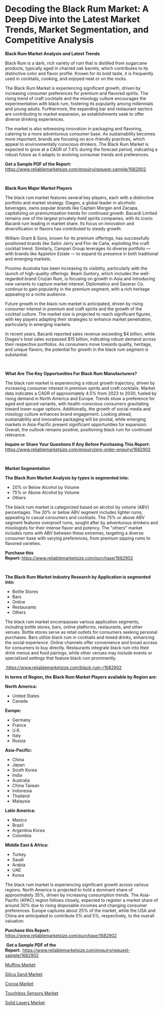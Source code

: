 <p><h1>Decoding the Black Rum Market: A Deep Dive into the Latest Market Trends, Market Segmentation, and Competitive Analysis</h1></p><p><strong>Black Rum Market Analysis and Latest Trends</strong></p>
<p><p>Black Rum is a dark, rich variety of rum that is distilled from sugarcane products, typically aged in charred oak barrels, which contributes to its distinctive color and flavor profile. Known for its bold taste, it is frequently used in cocktails, cooking, and enjoyed neat or on the rocks. </p><p>The Black Rum Market is experiencing significant growth, driven by increasing consumer preferences for premium and flavored spirits. The rising trend of craft cocktails and the mixology culture encourages the experimentation with black rum, fostering its popularity among millennials and young adults. Furthermore, the expanding bar and restaurant sectors are contributing to market expansion, as establishments seek to offer diverse drinking experiences.</p><p>The market is also witnessing innovation in packaging and flavoring, catering to a more adventurous consumer base. As sustainability becomes more important, brands are focusing on eco-friendly practices, which appeal to environmentally conscious drinkers. The Black Rum Market is expected to grow at a CAGR of 7.4% during the forecast period, indicating a robust future as it adapts to evolving consumer trends and preferences.</p></p>
<p><strong>Get a Sample PDF of the Report:&nbsp;</strong> <a href="https://www.reliablemarketsize.com/enquiry/request-sample/1682902?utm_campaign=1590&utm_medium=2&utm_source=Github&utm_content=ia&utm_term=19102024&utm_id=black-rum">https://www.reliablemarketsize.com/enquiry/request-sample/1682902</a></p>
<p>&nbsp;</p>
<p><strong>Black Rum Major Market Players</strong></p>
<p><p>The black rum market features several key players, each with a distinctive portfolio and market strategy. Diageo, a global leader in alcoholic beverages, owns popular brands like Captain Morgan and Zacapa, capitalizing on premiumization trends for continued growth. Bacardi Limited remains one of the largest privately-held spirits companies, with its iconic Bacardi rum leading in market share. Its focus on innovation and diversification in flavors has contributed to steady growth.</p><p>William Grant & Sons, known for its premium offerings, has successfully positioned brands like Sailor Jerry and Flor de Caña, exploiting the craft cocktail trend. Similarly, Campari Group leverages its diverse portfolio — with brands like Appleton Estate — to expand its presence in both traditional and emerging markets.</p><p>Proximo Australia has been increasing its visibility, particularly with the launch of high-quality offerings. Beam Suntory, which includes the well-regarded brand Cruzan Rum, is focusing on growth in Asia and introducing new variants to capture market interest. Diplomatico and Sazerac Co. continue to gain popularity in the premium segment, with a rich heritage appealing to a niche audience.</p><p>Future growth in the black rum market is anticipated, driven by rising consumer interest in premium and craft spirits and the growth of the cocktail culture. The market size is projected to reach significant figures, with key players adapting their strategies to enhance market penetration, particularly in emerging markets.</p><p>In recent years, Bacardi reported sales revenue exceeding $4 billion, while Diageo's total sales surpassed $15 billion, indicating robust demand across their respective portfolios. As consumers move towards quality, heritage, and unique flavors, the potential for growth in the black rum segment is substantial.</p></p>
<p>&nbsp;</p>
<p><strong>What Are The Key Opportunities For Black Rum Manufacturers?</strong></p>
<p><p>The black rum market is experiencing a robust growth trajectory, driven by increasing consumer interest in premium spirits and craft cocktails. Market data indicates a CAGR of approximately 4.5% from 2023 to 2030, fueled by rising demand in North America and Europe. Trends show a preference for aged and spiced variants, with health-conscious consumers gravitating toward lower-sugar options. Additionally, the growth of social media and mixology culture enhances brand engagement. Looking ahead, sustainability and innovative packaging will be pivotal, while emerging markets in Asia-Pacific present significant opportunities for expansion. Overall, the outlook remains positive, positioning black rum for continued relevance.</p></p>
<p><strong>Inquire or Share Your Questions If Any Before Purchasing This Report:</strong> <a href="https://www.reliablemarketsize.com/enquiry/pre-order-enquiry/1682902?utm_campaign=1590&utm_medium=2&utm_source=Github&utm_content=ia&utm_term=19102024&utm_id=black-rum">https://www.reliablemarketsize.com/enquiry/pre-order-enquiry/1682902</a></p>
<p>&nbsp;</p>
<p><strong>Market Segmentation</strong></p>
<p><strong>The Black Rum Market Analysis by types is segmented into:</strong></p>
<p><ul><li>20% or Below Alcohol by Volume</li><li>75% or Above Alcohol by Volume</li><li>Others</li></ul></p>
<p><p>The black rum market is categorized based on alcohol by volume (ABV) percentages. The 20% or below ABV segment includes lighter rums, appealing to casual consumers and cocktails. The 75% or above ABV segment features overproof rums, sought after by adventurous drinkers and mixologists for their intense flavor and potency. The "others" market includes rums with ABV between these extremes, targeting a diverse consumer base with varying preferences, from premium sipping rums to flavored varieties.</p></p>
<p><strong>Purchase this Report:&nbsp;</strong><a href="https://www.reliablemarketsize.com/purchase/1682902?utm_campaign=1590&utm_medium=2&utm_source=Github&utm_content=ia&utm_term=19102024&utm_id=black-rum">https://www.reliablemarketsize.com/purchase/1682902</a></p>
<p>&nbsp;</p>
<p><strong>The Black Rum Market Industry Research by Application is segmented into:</strong></p>
<p><ul><li>Bottle Stores</li><li>Bars</li><li>Online</li><li>Restaurants</li><li>Others</li></ul></p>
<p><p>The black rum market encompasses various application segments, including bottle stores, bars, online platforms, restaurants, and other venues. Bottle stores serve as retail outlets for consumers seeking personal purchases. Bars utilize black rum in cocktails and mixed drinks, enhancing the social experience. Online channels offer convenience and broad access for consumers to buy directly. Restaurants integrate black rum into their drink menus and food pairings, while other venues may include events or specialized settings that feature black rum prominently.</p></p>
<p><a href="https://www.reliablemarketsize.com/black-rum-r1682902?utm_campaign=1590&utm_medium=2&utm_source=Github&utm_content=ia&utm_term=19102024&utm_id=black-rum">&nbsp;https://www.reliablemarketsize.com/black-rum-r1682902</a></p>
<p><strong>In terms of Region, the Black Rum Market Players available by Region are:</strong></p>
<p>
    <p> <strong> North America: </strong>
        <ul>
            <li>United States</li>
            <li>Canada</li>
        </ul>
        </p> 
    <p> <strong> Europe: </strong>
        <ul>
            <li>Germany</li>
            <li>France</li>
            <li>U.K.</li>
            <li>Italy</li>
            <li>Russia</li>
        </ul>
        </p> 
    <p> <strong> Asia-Pacific: </strong>
        <ul>
            <li>China</li>
            <li>Japan</li>
            <li>South Korea</li>
            <li>India</li>
            <li>Australia</li>
            <li>China Taiwan</li>
            <li>Indonesia</li>
            <li>Thailand</li>
            <li>Malaysia</li>
        </ul>
        </p> 
    <p> <strong> Latin America: </strong>
        <ul>
            <li>Mexico</li>
            <li>Brazil</li>
            <li>Argentina Korea</li>
            <li>Colombia</li>
        </ul>
        </p> 
    <p> <strong> Middle East & Africa: </strong>
        <ul>
            <li>Turkey</li>
            <li>Saudi</li>
            <li>Arabia</li>
            <li>UAE</li>
            <li>Korea</li>
        </ul>
    </p>
    </p>
<p><p>The black rum market is experiencing significant growth across various regions. North America is projected to hold a dominant share of approximately 35%, driven by increasing consumption trends. The Asia-Pacific (APAC) region follows closely, expected to register a market share of around 30% due to rising disposable incomes and changing consumer preferences. Europe captures about 25% of the market, while the USA and China are anticipated to contribute 5% and 5%, respectively, to the overall valuation.</p></p>
<p><strong>Purchase this Report: </strong><a href="https://www.reliablemarketsize.com/purchase/1682902?utm_campaign=1590&utm_medium=2&utm_source=Github&utm_content=ia&utm_term=19102024&utm_id=black-rum">https://www.reliablemarketsize.com/purchase/1682902</a></p>
<p>&nbsp;<strong>Get a Sample PDF of the Report:&nbsp;&nbsp;</strong><a href="https://www.reliablemarketsize.com/enquiry/request-sample/1682902?utm_campaign=1590&utm_medium=2&utm_source=Github&utm_content=ia&utm_term=19102024&utm_id=black-rum">https://www.reliablemarketsize.com/enquiry/request-sample/1682902</a></p>
<p><strong></strong></p>
<p><p><a href="https://www.linkedin.com/pulse/regional-adaptations-global-muffins-market-trends-overview-2024-m4zxe?utm_campaign=1590&utm_medium=2&utm_source=Github&utm_content=ia&utm_term=19102024&utm_id=black-rum">Muffins Market</a></p><p><a href="https://www.linkedin.com/pulse/global-silica-sand-market-product-types-applications-regional-zfb9f?utm_campaign=1590&utm_medium=2&utm_source=Github&utm_content=ia&utm_term=19102024&utm_id=black-rum">Silica Sand Market</a></p><p><a href="https://www.linkedin.com/pulse/cocoa-market-global-share-ranking-overall-sales-demand-co7we?utm_campaign=1590&utm_medium=2&utm_source=Github&utm_content=ia&utm_term=19102024&utm_id=black-rum">Cocoa Market</a></p><p><a href="https://www.linkedin.com/pulse/touchless-sensors-market-global-regional-analysis-2024--krwsc?utm_campaign=1590&utm_medium=2&utm_source=Github&utm_content=ia&utm_term=19102024&utm_id=black-rum">Touchless Sensors Market</a></p><p><a href="https://www.linkedin.com/pulse/market-dynamics-future-trends-global-solid-lasers-sector-j4szc?utm_campaign=1590&utm_medium=2&utm_source=Github&utm_content=ia&utm_term=19102024&utm_id=black-rum">Solid Lasers Market</a></p></p>